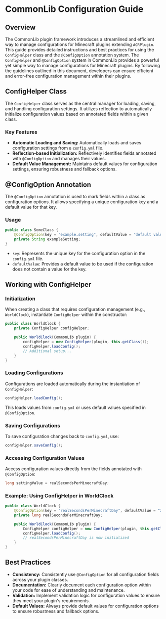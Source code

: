 # CommonLib Configuration Guide

## Overview

The CommonLib plugin framework introduces a streamlined and efficient way to manage configurations for Minecraft plugins extending `ACRPlugin`. This guide provides detailed instructions and best practices for using the `ConfigHelper` class and the `@ConfigOption` annotation system.
The `ConfigHelper` and `@ConfigOption` system in CommonLib provides a powerful yet simple way to manage configurations for Minecraft plugins. By following the guidelines outlined in this document, developers can ensure efficient and error-free configuration management within their plugins.

## ConfigHelper Class

The `ConfigHelper` class serves as the central manager for loading, saving, and handling configuration settings. It utilizes reflection to automatically initialize configuration values based on annotated fields within a given class.

### Key Features

- **Automatic Loading and Saving:** Automatically loads and saves configuration settings from a `config.yml` file.
- **Reflection-based Initialization:** Reflectively identifies fields annotated with `@ConfigOption` and manages their values.
- **Default Value Management:** Maintains default values for configuration settings, ensuring robustness and fallback options.

## @ConfigOption Annotation

The `@ConfigOption` annotation is used to mark fields within a class as configuration options. It allows specifying a unique configuration key and a default value for that key.

### Usage

```java
public class SomeClass {
    @ConfigOption(key = "example.setting", defaultValue = "default value")
    private String exampleSetting;
}
```

- `key`: Represents the unique key for the configuration option in the `config.yml` file.
- `defaultValue`: Provides a default value to be used if the configuration does not contain a value for the key.

## Working with ConfigHelper

### Initialization

When creating a class that requires configuration management (e.g., `WorldClock`), instantiate `ConfigHelper` within the constructor:

```java
public class WorldClock {
    private ConfigHelper configHelper;

    public WorldClock(CommonLib plugin) {
        configHelper = new ConfigHelper(plugin, this.getClass());
        configHelper.loadConfig();
        // Additional setup...
    }
}
```

### Loading Configurations

Configurations are loaded automatically during the instantiation of `ConfigHelper`:

```java
configHelper.loadConfig();
```

This loads values from `config.yml` or uses default values specified in `@ConfigOption`.

### Saving Configurations

To save configuration changes back to `config.yml`, use:

```java
configHelper.saveConfig();
```

### Accessing Configuration Values

Access configuration values directly from the fields annotated with `@ConfigOption`:

```java
long settingValue = realSecondsPerMinecraftDay;
```

### Example: Using ConfigHelper in WorldClock

```java
public class WorldClock {
    @ConfigOption(key = "realSecondsPerMinecraftDay", defaultValue = "3600")
    private long realSecondsPerMinecraftDay;

    public WorldClock(CommonLib plugin) {
        ConfigHelper configHelper = new ConfigHelper(plugin, this.getClass());
        configHelper.loadConfig();
        // realSecondsPerMinecraftDay is now initialized
    }
}
```

## Best Practices

- **Consistency:** Consistently use `@ConfigOption` for all configuration fields across your plugin classes.
- **Documentation:** Clearly document each configuration option within your code for ease of understanding and maintenance.
- **Validation:** Implement validation logic for configuration values to ensure they meet your plugin's requirements.
- **Default Values:** Always provide default values for configuration options to ensure robustness and fallback options.